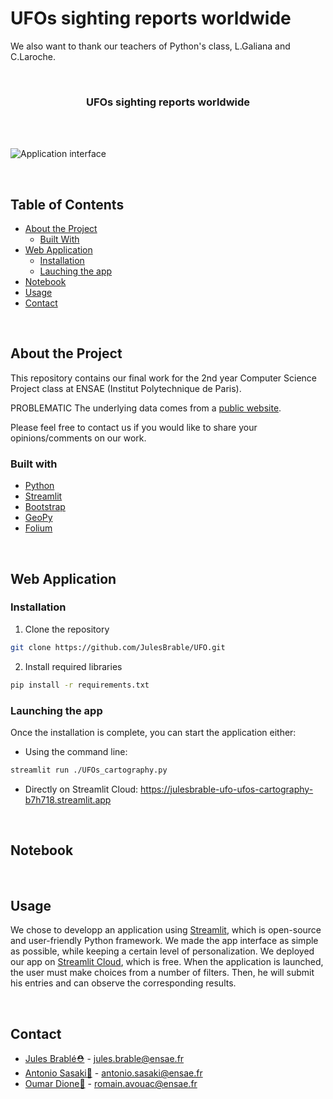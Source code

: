 # UFOs sighting reports worldwide

We also want to thank our teachers of Python's class, L.Galiana and C.Laroche.
<!-- PROJECT LOGO -->
<br />
<p align="center">

  <h3 align="center">UFOs sighting reports worldwide</h3>

  <br /><br />
  </p>
</p>

![Application interface](https://github.com/JulesBrable/UFO/tree/main/pictures/interface.png "Application interface")

<br>

## Table of Contents

* [About the Project](#about_the_project)
  * [Built With](#built_with)
* [Web Application](#web_app)
  * [Installation](#installation)
  * [Lauching the app](#launch_app)
* [Notebook](#nootebook)
* [Usage](#usage)
* [Contact](#contact)

<br>

## About the Project
This repository contains our final work for the 2nd year Computer Science Project class at ENSAE (Institut Polytechnique de Paris).

PROBLEMATIC
The underlying data comes from a [public website](https://www.mavenanalytics.io/data-playground).

Please feel free to contact us if you would like to share your opinions/comments on our work.

### Built with

* [Python](https://python.org)
* [Streamlit](https://streamlit.io)
* [Bootstrap](https://getbootstrap.com)
* [GeoPy](https://geopy.readthedocs.io)
* [Folium](https://folium.readthedocs.io)

<br>

<!-- WEB APPLICATION -->
## Web Application

### Installation

1. Clone the repository
```sh
git clone https://github.com/JulesBrable/UFO.git
```
2. Install required libraries
```sh
pip install -r requirements.txt
```

### Launching the app

Once the installation is complete, you can start the application either:

* Using the command line:
```sh
streamlit run ./UFOs_cartography.py
```

* Directly on Streamlit Cloud: https://julesbrable-ufo-ufos-cartography-b7h718.streamlit.app

<br>

## Notebook

<br>

## Usage

We chose to developp an application using [Streamlit](https://streamlit.io), which is open-source and user-friendly Python framework. We made the app interface as simple as possible, while keeping a certain level of personalization. We deployed our app on [Streamlit Cloud](https://streamlit.io/cloud), which is free.
When the application is launched, the user must make choices from a number of filters. Then, he will submit his entries and can observe the corresponding results.

<br>

## Contact

* [Jules Brablé⛑](https://github.com/JulesBrable) - jules.brable@ensae.fr
* [Antonio Sasaki👑](https://github.com/antoniosasaki) - antonio.sasaki@ensae.fr
* [Oumar Dione🎩](https://github.com/Oumar-DIONE) - romain.avouac@ensae.fr
